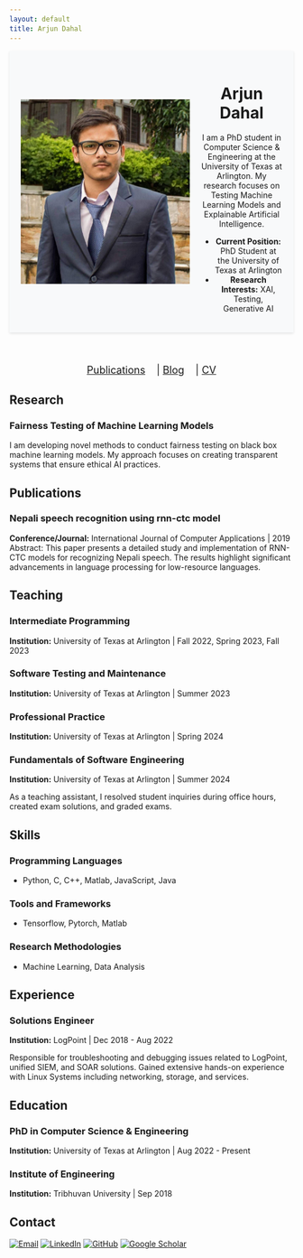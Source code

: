 ```yaml
---
layout: default
title: Arjun Dahal
---
```


<header style="background: #f8f9fa; padding: 20px; box-shadow: 0 2px 4px rgba(0,0,0,0.1);">
  <div style="display: flex; align-items: center;">
    <img src="photo.jpg" alt="Arjun Dahal" style="width: 300px; height: auto; margin-right: 20px;">
    <div>
      <h1>Arjun Dahal</h1>
      <p>I am a PhD student in Computer Science & Engineering at the University of Texas at Arlington. My research focuses on Testing Machine Learning Models and Explainable Artificial Intelligence.</p>
      <ul>
        <li><strong>Current Position:</strong> PhD Student at the University of Texas at Arlington</li>
        <li><strong>Research Interests:</strong> XAI, Testing, Generative AI</li>
      </ul>
    </div>
  </div>
</header>

<nav style="text-align: center; margin-top: 20px; font-size: 18px;">
  <a href="/publications/" style="margin-right: 15px;">Publications</a> |
  <a href="/blog/" style="margin-right: 15px;">Blog</a> |
  <a href="/cv/">CV</a>
</nav>

## Research

### Fairness Testing of Machine Learning Models
I am developing novel methods to conduct fairness testing on black box machine learning models. My approach focuses on creating transparent systems that ensure ethical AI practices.

## Publications

### Nepali speech recognition using rnn-ctc model
**Conference/Journal:** International Journal of Computer Applications | 2019
Abstract: This paper presents a detailed study and implementation of RNN-CTC models for recognizing Nepali speech. The results highlight significant advancements in language processing for low-resource languages.

## Teaching

### Intermediate Programming
**Institution:** University of Texas at Arlington | Fall 2022, Spring 2023, Fall 2023

### Software Testing and Maintenance
**Institution:** University of Texas at Arlington | Summer 2023

### Professional Practice
**Institution:** University of Texas at Arlington | Spring 2024

### Fundamentals of Software Engineering
**Institution:** University of Texas at Arlington | Summer 2024

As a teaching assistant, I resolved student inquiries during office hours, created exam solutions, and graded exams.

## Skills

### Programming Languages
- Python, C, C++, Matlab, JavaScript, Java

### Tools and Frameworks
- Tensorflow, Pytorch, Matlab

### Research Methodologies
- Machine Learning, Data Analysis 

## Experience

### Solutions Engineer 
**Institution:** LogPoint | Dec 2018 - Aug 2022

Responsible for troubleshooting and debugging issues related to LogPoint, unified SIEM, and SOAR solutions. Gained extensive hands-on experience with Linux Systems including networking, storage, and services.

## Education

### PhD in Computer Science & Engineering
**Institution:** University of Texas at Arlington | Aug 2022 - Present

### Institute of Engineering
**Institution:** Tribhuvan University | Sep 2018

## Contact

[![Email](email_icon.png)](mailto:axd5000@mavs.uta.edu)
[![LinkedIn](linkedin_icon.png)](https://www.linkedin.com/in/arjdahal/)
[![GitHub](github_icon.png)](https://github.com/ajdahal/)
[![Google Scholar](google_scholar_icon.png)](https://scholar.google.com/citations?hl=en&user=fI9pyVIAAAAJ)
